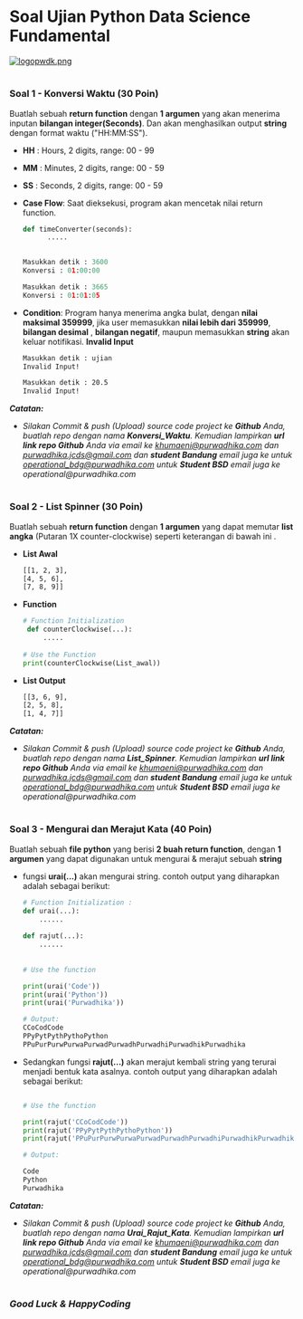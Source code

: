 # Soal Ujian Python Data Science Fundamental

[![logopwdk.png](https://i.postimg.cc/66VC3Rgx/logopwdk.png)](https://postimg.cc/s1XMHB3T)



#

### **Soal 1 - Konversi Waktu (30 Poin)**

Buatlah sebuah __return function__ dengan __1 argumen__ yang akan menerima inputan __bilangan integer(Seconds)__.
Dan akan menghasilkan output __string__ dengan format waktu ("HH:MM:SS").

- __HH__ : Hours, 2 digits, range: 00 - 99
- __MM__ : Minutes, 2 digits, range: 00 - 59
- __SS__ : Seconds, 2 digits, range: 00 - 59

- __Case Flow__: Saat dieksekusi, program akan mencetak nilai return function.


  ```python
  def timeConverter(seconds):
        .....
   
  
  Masukkan detik : 3600
  Konversi : 01:00:00

  Masukkan detik : 3665
  Konversi : 01:01:05
  ```
  
- __Condition__: Program hanya menerima angka bulat, dengan __nilai maksimal 359999__, jika user memasukkan __nilai lebih dari 359999__, __bilangan desimal__ , __bilangan negatif__, maupun memasukkan __string__ akan keluar notifikasi. __Invalid Input__

  ```bash
  Masukkan detik : ujian
  Invalid Input!

  Masukkan detik : 20.5
  Invalid Input!
  ```
_**Catatan:**_

- _Silakan Commit & push (Upload) source code project ke __Github__ Anda, buatlah repo dengan nama __Konversi_Waktu__. Kemudian lampirkan __url link repo Github__ Anda via email ke khumaeni@purwadhika.com dan purwadhika.jcds@gmail.com dan __student Bandung__ email juga ke untuk operational_bdg@purwadhika.com untuk __Student BSD__ email juga ke operational@purwadhika.com_




#

### **Soal 2 - List Spinner (30 Poin)**

Buatlah sebuah __return function__ dengan __1 argumen__ yang dapat memutar __list angka__ (Putaran 1X counter-clockwise) seperti keterangan di bawah ini .
- __List Awal__
    ```bash
    [[1, 2, 3],
    [4, 5, 6],
    [7, 8, 9]]
    ```
    
 - __Function__
 
   ```python
   # Function Initialization
    def counterClockwise(...):
        .....
        
   # Use the Function
   print(counterClockwise(List_awal))
   ```
    
 - __List Output__
 
    ```bash
    [[3, 6, 9],
    [2, 5, 8],
    [1, 4, 7]]
    ```
    
    
_**Catatan:**_

- _Silakan Commit & push (Upload) source code project ke __Github__ Anda, buatlah repo dengan nama __List_Spinner__. Kemudian lampirkan __url link repo Github__ Anda via email ke khumaeni@purwadhika.com dan purwadhika.jcds@gmail.com dan __student Bandung__ email juga ke untuk operational_bdg@purwadhika.com untuk __Student BSD__ email juga ke operational@purwadhika.com_




#

### **Soal 3 - Mengurai dan Merajut Kata (40 Poin)**


Buatlah sebuah __file python__ yang berisi __2 buah return function__, dengan __1 argumen__ yang dapat digunakan untuk mengurai & merajut sebuah __string__



- fungsi __urai(...)__ akan mengurai string. contoh output yang diharapkan adalah sebagai berikut:

    ```python
    # Function Initialization :
    def urai(...):
        ......
     
    def rajut(...):
        ......
        
        
    # Use the function
    
    print(urai('Code'))
    print(urai('Python'))
    print(urai('Purwadhika'))

    # Output:
    CCoCodCode
    PPyPytPythPythoPython
    PPuPurPurwPurwaPurwadPurwadhPurwadhiPurwadhikPurwadhika
    ```

- Sedangkan fungsi __rajut(...)__ akan merajut kembali string yang terurai menjadi bentuk kata asalnya. contoh output yang diharapkan adalah sebagai berikut:

    ```python
    
    # Use the function
    
    print(rajut('CCoCodCode'))
    print(rajut('PPyPytPythPythoPython'))
    print(rajut('PPuPurPurwPurwaPurwadPurwadhPurwadhiPurwadhikPurwadhika'))
    
    # Output:
    
    Code
    Python
    Purwadhika
    ```
    
    
_**Catatan:**_

- _Silakan Commit & push (Upload) source code project ke __Github__ Anda, buatlah repo dengan nama __Urai_Rajut_Kata__. Kemudian lampirkan __url link repo Github__ Anda via email ke khumaeni@purwadhika.com dan purwadhika.jcds@gmail.com dan __student Bandung__ email juga ke untuk operational_bdg@purwadhika.com untuk __Student BSD__ email juga ke operational@purwadhika.com_




#

### *__Good Luck & HappyCoding__* 
